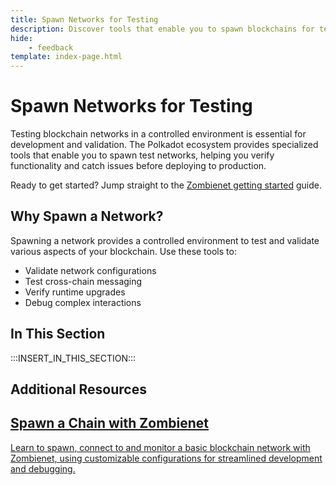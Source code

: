 ```yaml
---
title: Spawn Networks for Testing
description: Discover tools that enable you to spawn blockchains for testing, allowing for debugging, and validation of your blockchain setups in a controlled environment.
hide: 
    - feedback
template: index-page.html
---
```


# Spawn Networks for Testing

Testing blockchain networks in a controlled environment is essential for development and validation. The Polkadot ecosystem provides specialized tools that enable you to spawn test networks, helping you verify functionality and catch issues before deploying to production.

Ready to get started? Jump straight to the [Zombienet getting started](/develop/toolkit/parachains/spawn-chains/zombienet/get-started/) guide.

## Why Spawn a Network?

Spawning a network provides a controlled environment to test and validate various aspects of your blockchain. Use these tools to:

- Validate network configurations
- Test cross-chain messaging
- Verify runtime upgrades
- Debug complex interactions

## In This Section

:::INSERT_IN_THIS_SECTION:::

## Additional Resources

<div class="subsection-wrapper">
  <div class="card">
    <a href="/tutorials/polkadot-sdk/testing/spawn-basic-chain/" target="_blank">
      <h2 class="title">Spawn a Chain with Zombienet</h2>
      <p class="description">Learn to spawn, connect to and monitor a basic blockchain network with Zombienet, using customizable configurations for streamlined development and debugging.</p>
    </a>
</div>